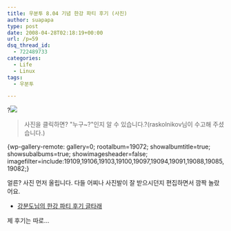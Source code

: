 ```yaml
---
title: 우분투 8.04 기념 한강 파티 후기 (사진)
author: suapapa
type: post
date: 2008-04-28T02:18:19+00:00
url: /p=59
dsq_thread_id:
  - 722489733
categories:
  - Life
  - Linux
tags:
  - 우분투

---
```

?[![](https://asset.homin.dev/blog/2008/04/imgp9594_hdr.webp)](http://www.ubuntu.or.kr/viewtopic.php?p=650#p650)

> 사진을 클릭하면? "누구~?"인지 알 수 있습니다.?(raskolnikov님이 수고해 주셨습니다.)



{wp-gallery-remote: gallery=0; rootalbum=19072; showalbumtitle=true; showsubalbums=true; showimagesheader=false; imagefilter=include:19109,19106,19103,19100,19097,19094,19091,19088,19085,19082;}

얼른? 사진 먼저 올립니다. 다들 어찌나 사진발이 잘 받으시던지 편집하면서 깜짝 놀랐어요.

  * [강분도님의 한강 파티 후기 글타래][1]

제 후기는 따로&#8230;

 [1]: http://www.ubuntu.or.kr/viewtopic.php?f=4&t=200